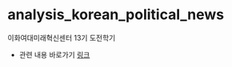 # analysis_korean_political_news
이화여대미래혁신센터 13기 도전학기
- 관련 내용 바로가기 [링크](https://pretty-parrot-a4f.notion.site/ed0934b7c2fe4bc6a50802ebdf3910ef)
